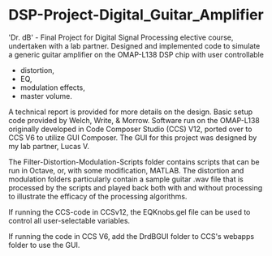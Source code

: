 # DSP-Project-Digital_Guitar_Amplifier

'Dr. dB' - Final Project for Digital Signal Processing elective course, undertaken with a lab partner. 
Designed and implemented code to simulate a generic guitar amplifier on the OMAP-L138 DSP chip with user controllable 
* distortion, 
* EQ,
* modulation effects,
* master volume. 

A technical report is provided for more details on the design. Basic setup code provided by Welch, Write, &amp; Morrow. 
Software run on the OMAP-L138 originally developed in Code Composer Studio (CCS) V12, ported over to CCS V6 to utilize GUI Composer. The GUI for this project was designed by my lab partner, Lucas V. 

The Filter-Distortion-Modulation-Scripts folder contains scripts that can be run in Octave,
or, with some modification, MATLAB. The distortion and modulation folders particularly
contain a sample guitar .wav file that is processed by the scripts and played back both
with and without processing to illustrate the efficacy of the processing algorithms.

If running the CCS-code in CCSv12, the EQKnobs.gel file can be used to control all 
user-selectable variables. 

If running the code in CCS V6, add the DrdBGUI folder to CCS's webapps folder to use the GUI.
